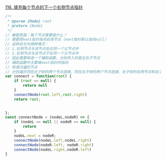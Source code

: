 [116. 填充每个节点的下一个右侧节点指针](https://leetcode-cn.com/problems/populating-next-right-pointers-in-each-node/)

```javascript
/**
 * @param {Node} root
 * @return {Node}
 */
// 解题思路：每个节点需要做什么？
// 需要把next指针指向右侧节点（next指针默认指向null）
// 这样会分为两种情况：
// 1.右侧节点与该节点处在同一个父节点中
// 2.右侧节点与该节点不在同一个父节点中
// 因此需要构造一个辅助函数，分别传入的是左右子节点
// 辅助函数中主要做next指针的指向
// 和递归遍历节点
// 分别遍历同在左子树的两个节点连接、同在右子树的两个节点连接、左子树的右侧节点和右子树的左侧节点的连接
var connect = function(root) {
    if (root == null) {
        return null
    }
    connectNode(root.left,root.right)
    return root;

    
};
const connectNode = (nodeL,nodeR) => {
    if (nodeL == null || nodeR == null) {
        return 
    }        
    nodeL.next = nodeR;
    connectNode(nodeL.left,nodeL.right)
    connectNode(nodeR.left, nodeR.right)
    connectNode(nodeL.right,nodeR.left)
}
```